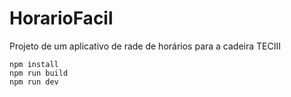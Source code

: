 # HorarioFacil
Projeto de um aplicativo de rade de horários para a cadeira TECIII

```
npm install
npm run build
npm run dev
```